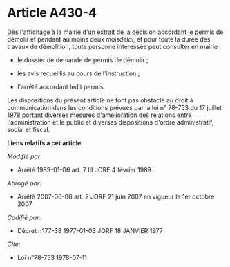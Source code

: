 # Article A430-4

Dès l'affichage à la mairie d'un extrait de la décision accordant le permis de démolir et pendant au moins deux mois*délai*,
et pour toute la durée des travaux de démolition, toute personne intéressée peut consulter en mairie :

- le dossier de demande de permis de démolir ;

- les avis recueillis au cours de l'instruction ;

- l'arrêté accordant ledit permis.

Les dispositions du présent article ne font pas obstacle au droit à communication dans les conditions prévues par la loi n°
78-753 du 17 juillet 1978 portant diverses mesures d'amélioration des relations entre l'administration et le public et
diverses dispositions d'ordre administratif, social et fiscal.

**Liens relatifs à cet article**

_Modifié par_:

  - Arrêté 1989-01-06 art. 7 III JORF 4 février 1989

_Abrogé par_:

  - Arrêté 2007-06-06 art. 2 JORF 21 juin 2007 en vigueur le 1er octobre 2007

_Codifié par_:

  - Décret n°77-38 1977-01-03 JORF 18 JANVIER 1977

_Cite_:

  - Loi n°78-753 1978-07-11

